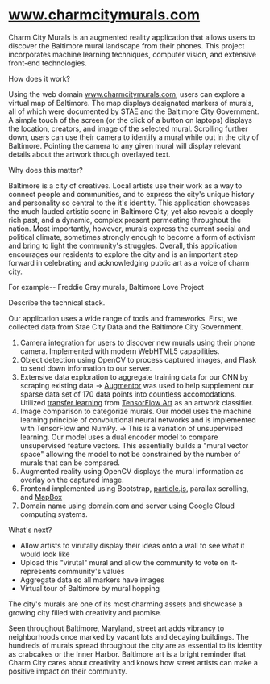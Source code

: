 # www.charmcitymurals.com

Charm City Murals is an augmented reality application that allows users to discover the Baltimore mural landscape from their phones. This project incorporates machine learning techniques, computer vision, and extensive front-end technologies.

How does it work?

Using the web domain www.charmcitymurals.com, users can explore a virtual map of Baltimore. The map displays designated markers of murals, all of which were documented by STAE and the Baltimore City Government. A simple touch of the screen (or the click of a button on laptops) displays the location, creators, and image of the selected mural. Scrolling further down, users can use their camera to identify a mural while out in the city of Baltimore. Pointing the camera to any given mural will display relevant details about the artwork through overlayed text. 

Why does this matter?

Baltimore is a city of creatives. Local artists use their work as a way to connect people and communities, and to express the city's unique history and personality so central to the it's identity. This application showcases the much lauded artistic scene in Baltimore City, yet also reveals a deeply rich past, and a dynamic, complex present permeating throughout the nation. Most importantly, however, murals express the current social and political climate, sometimes strongly enough to become a form of activism and bring to light the community's struggles. Overall, this application encourages our residents to explore the city and is an important step forward in celebrating and acknowledging public art as a voice of charm city. 

For example-- Freddie Gray murals, Baltimore Love Project

Describe the technical stack.

Our application uses a wide range of tools and frameworks. First, we collected data from Stae City Data and the Baltimore City Government.
1. Camera integration for users to discover new murals using their phone camera. Implemented with modern WebHTML5 capabilities.
2. Object detection using OpenCV to process captured images, and Flask to send down information to our server.
3. Extensive data exploration to aggregate training data for our CNN by scraping existing data 
→ [Augmentor](https://arxiv.org/abs/1708.04680) was used to help supplement our sparse data set of 170 data points into countless accomodations.
Utilized [transfer learning](https://www.cse.ust.hk/~qyang/Docs/2009/tkde_transfer_learning.pdf) from [TensorFlow Art](https://github.com/nitroventures/tensorflow-art) as an artwork classifier.
4. Image comparison to categorize murals. Our model uses the machine learning principle of convolutional neural networks and is implemented with TensorFlow and NumPy.
→ This is a variation of unsupervised learning. Our model uses a dual encoder model to compare unsupervised feature vectors. This essentially builds a "mural vector space" allowing the model to not be constrained by the number of murals that can be compared.
5. Augmented reality using OpenCV displays the mural information as overlay on the captured image.
6. Frontend implemented using Bootstrap, [particle.js](https://vincentgarreau.com/particles.js), parallax scrolling, and [MapBox](mapbox.com/studio)
7. Domain name using domain.com and server using Google Cloud computing systems.

What's next?

- Allow artists to virutally display their ideas onto a wall to see what it would look like
- Upload this "virutal" mural and allow the community to vote on it- represents community's values
- Aggregate data so all markers have images
- Virtual tour of Baltimore by mural hopping



The city's murals are one of its most charming assets and showcase a growing city filled with creativity and promise.

Seen throughout Baltimore, Maryland, street art adds vibrancy to neighborhoods once marked by vacant lots and decaying buildings. The hundreds of murals spread throughout the city are as essential to its identity as crabcakes or the Inner Harbor. Baltimore art is a bright reminder that Charm City cares about creativity and knows how street artists can make a positive impact on their community.


